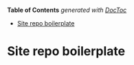 <!-- START doctoc generated TOC please keep comment here to allow auto update -->
<!-- DON'T EDIT THIS SECTION, INSTEAD RE-RUN doctoc TO UPDATE -->
**Table of Contents**  *generated with [DocToc](https://github.com/thlorenz/doctoc)*

- [Site repo boilerplate](#site-repo-boilerplate)

<!-- END doctoc generated TOC please keep comment here to allow auto update -->

# Site repo boilerplate
